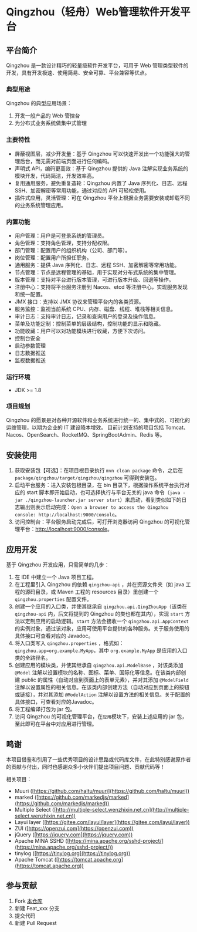 # Qingzhou（轻舟）Web管理软件开发平台

## 平台简介

Qingzhou 是一款设计精巧的轻量级软件开发平台，可用于 Web 管理类型软件的开发，具有开发极速、使用简易、安全可靠、平台兼容等优点。

### 典型用途

Qingzhou 的典型应用场景：

1. 开发一般产品的 Web 管控台
2. 为分布式业务系统做集中式管理

### 主要特性

- 屏蔽视图层，减少开发量：基于 Qingzhou 可以快速开发出一个功能强大的管理后台，而无需对前端页面进行任何编码。
- 声明式 API，编码更高效：基于 Qingzhou 提供的 Java 注解实现业务系统的模块开发，代码简洁，开发效率高。
- 复用通用服务，避免重复造轮：Qingzhou 内置了 Java 序列化、日志、远程 SSH、加密解密等常用功能，通过对应的 API 可轻松使用。
- 插件式应用，灵活管理：可在 Qingzhou 平台上根据业务需要安装或卸载不同的业务系统管理应用。

### 内置功能

- 用户管理：用户是可登录系统的管理员。
- 角色管理：支持角色管理，支持分配权限。
- 部门管理：配置用户的组织机构（公司、部门等）。
- 岗位管理：配置用户所担任职务。
- 通用服务：提供 Java 序列化、日志、远程 SSH、加密解密等常用功能。
- 节点管理：节点是远程管理的基础，用于实现对分布式系统的集中管理。
- 版本管理：支持对平台进行版本管理，可进行版本升级、回退等操作。
- 注册中心：支持将平台服务注册到 Nacos、etcd 等注册中心，实现服务发现和统一配置。
- JMX 接口：支持以 JMX 协议来管理平台内的各类资源。
- 服务监控：监视当前系统 CPU、内存、磁盘、线程、堆栈等相关信息。
- 审计日志：支持审计日志，记录和查询用户的登录及操作信息。
- 菜单及功能定制：控制菜单的层级结构，控制功能的显示和隐藏。
- 功能收藏：用户可以对功能模块进行收藏，方便下次访问。
- 控制台安全
- 启动参数管理
- 日志数据推送
- 监视数据推送

### 运行环境

- JDK >= 1.8

### 项目规划

Qingzhou 的愿景是对各种开源软件和业务系统进行统一的、集中式的、可视化的运维管理，以期为企业的 IT 建设降本增效。
目前计划支持的项目包括 Tomcat、Nacos、OpenSearch、RocketMQ、SpringBootAdmin、Redis 等。

## 安装使用

1. 获取安装包【可选】：在项目根目录执行 `mvn clean package` 命令，之后在 `package/qingzhou/target/qingzhou/qingzhou` 可得到安装包。
2. 启动平台服务：进入安装包根目录，在 bin 目录下，根据操作系统平台执行对应的 start 脚本即开始启动，也可选择执行与平台无关的
   java 命令（`java -jar ./qingzhou-launcher.jar server start`）来启动，看到类似如下的日志输出则表示启动完成：`Open a
   browser to access the Qingzhou console: http://localhost:9000/console`。
3. 访问控制台：平台服务启动完成后，可打开浏览器访问 Qingzhou
   的可视化管理平台：[http://localhost:9000/console](http://localhost:9000/console)。

## 应用开发

基于 Qingzhou 开发应用，只需简单的几步：

1. 在 IDE 中建立一个 Java 项目工程。
2. 在工程里引入 Qingzhou 的依赖 `qingzhou-api` ，并在资源文件夹（如 java 工程的源码目录，或 Maven 工程的 resources
   目录）里创建一个 `qingzhou.properties` 配置文件。
3. 创建一个应用的入口类，并使其继承自 `qingzhou.api.QingZhouApp`（该类在 `qingzhou-api` 内，后文将提到的 Qingzhou
   的类也都在其内），实现 `start`
   方法以定制应用的启动逻辑。`start` 方法会接收一个 `qingzhou.api.AppContext`
   的实例对象，通过该对象，应用可使用平台提供的各种服务。关于服务使用的具体接口可查看对应的
   Javadoc。
4. 将入口类写入 `qingzhou.properties` ，格式如：`qingzhou.app=org.example.MyApp`，其中 `org.example.MyApp` 是应用的入口类的全路径名。
5. 创建应用的模块类，并使其继承自 `qingzhou.api.ModelBase` ，对该类添加 `@Model` 注解以设置模块的名称、图标、菜单、国际化等信息。在该类内部创建
   public 的属性（自动对应到页面上的表单元素），并对其添加 `@ModelField`
   注解以设置属性的相关信息。在该类内部创建方法（自动对应到页面上的按钮或链接），并对其添加 `@ModelAction`
   注解以设置方法的相关信息。关于配置的具体接口，可查看对应的Javadoc。
6. 将工程编译打包为 jar 包。
7. 访问 Qingzhou 的可视化管理平台，在`应用`模块下，安装上述应用的 jar 包，至此即可在平台中对应用进行管理。

## 鸣谢

本项目借鉴和引用了一些优秀项目的设计思路或代码库文件，在此特别感谢原作者的贡献与付出，同时也感谢众多小伙伴们提出项目问题、贡献代码等！

相关项目：

+ Muuri ([https://github.com/haltu/muuri](https://github.com/haltu/muuri))
+ marked ([https://github.com/markedjs/marked](https://github.com/markedjs/marked))
+ Multiple Select ([http://multiple-select.wenzhixin.net.cn](http://multiple-select.wenzhixin.net.cn))
+ Layui layer ([https://gitee.com/layui/layer](https://gitee.com/layui/layer))
+ ZUI ([https://openzui.com](https://openzui.com))
+ jQuery ([https://jquery.com](https://jquery.com))
+ Apache MINA SSHD ([https://mina.apache.org/sshd-project/](https://mina.apache.org/sshd-project/))
+ tinylog ([https://tinylog.org](https://tinylog.org))
+ Apache Tomcat ([https://tomcat.apache.org](https://tomcat.apache.org))

## 参与贡献

1. Fork [本仓库](https://gitee.com/openeuler/qingzhou)
2. 新建 Feat_xxx 分支
3. 提交代码
4. 新建 Pull Request
